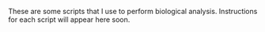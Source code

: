 These are some scripts that I use to perform biological analysis. Instructions
for each script will appear here soon. 
